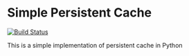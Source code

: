 # Simple Persistent Cache
[![Build Status](https://travis-ci.com/pallabpain/pcache.svg?branch=master)](https://travis-ci.com/pallabpain/pcache)

This is a simple implementation of persistent cache in Python
